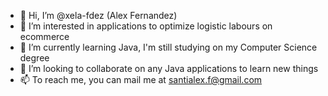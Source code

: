 - 👋 Hi, I’m @xela-fdez (Alex Fernandez)
- 👀 I’m interested in applications to optimize logistic labours on ecommerce
- 🌱 I’m currently learning Java, I'm still studying on my Computer Science degree
- 💞️ I’m looking to collaborate on any Java applications to learn new things
- 📫 To reach me, you can mail me at santialex.f@gmail.com

<!---
xela-fdez/xela-fdez is a ✨ special ✨ repository because its `README.md` (this file) appears on your GitHub profile.
You can click the Preview link to take a look at your changes.
--->

